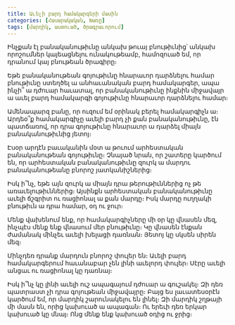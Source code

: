 ```yaml
---
title: Աւելի բարդ համակարգերի մասին
categories: [Հասարակական, Խառը]
tags: [մարդիկ, աստուած, ծրագրաւորում]
---
```


Ինչքան էլ բանականութիւնը անկախ թուայ բնութիւնից՝ անկախ որոշումներ կայեացնելու ունակութեամբ, համոզուած եմ, որ դրանում կայ բնութեան ծրագիրը։

Եթե բանականութեան գոյութիւնը հնարաւոր դարձնելու համար բնութիւնը ստեղծել ա անհաւանական բարդ համակարգեր, ապա ինչի՞ ա դժուար հաւատալ, որ բանականութիւնը ինքնին միջավայր ա աւել բարդ համակարգի գոյութիւնը հնարաւոր դարձնելու համար։

Ամենապարզ բանը, որ ուզում եմ օրինակ բերել համակարգիչն ա։ Արդեօ՞ք համակարգիչը աւելի բարդ չի քան բանականութիւնը, էն պատճառով, որ դրա գոյութիւնը հնարաւոր ա դարձել միայն բանականութիւնից յետոյ։

Էսօր արդէն բաւականին մօտ ա թուում արհեստական բանականութեան գոյութիւնը։ Չնայած նրան, որ շատերը կարծում են, որ արհեստական բանականութիւնը զուրկ ա մարդու բանականութեանը բնորոշ յատկանիշներից։

Իսկ ի՞նչ, եթե այն զուրկ ա միայն դրա թերութիւններից ոչ թե առաւելութիւններից։ Այսինքն արհեստական բանականութիւնը աւելի ճշգրիտ ու ռացիոնալ ա քան մարդը։ Իսկ մարդը ուղղակի բնութիւն ա դրա համար, օդ ու ջուր։

Մենք վախենում ենք, որ համակարգիչները մի օր կը վնասեն մեզ, ինչպէս մենք ենք վնասում մեր բնութիւնը։ Կը վնասեն էնքան ժամանակ մինչեւ աւելի խելացի դառնան։ Յետոյ կը սկսեն սիրեն մեզ։

Մինչդեռ դրանք մարդուն բնորոշ փուլեր են։ Աւելի բարդ համակարգերում հաւանաբար չեն լինի աւելորդ փուլեր։ Սէրը աւելի անցաւ ու ռացիոնալ կը դառնայ։

Իսկ ի՞նչ կը լինի աւելի ուշ ապագայում դժուար ա գուշակել։ Զի դեռ պատրաստ չի դրա գոյութեան միջավայրը։ Բայց ես լաւատեսօրէն կարծում եմ, որ մարդիկ շարունակելու են լինել։ Զի մարդիկ շղթայի մի մասն են, որից կախուած ա ապագան։ Ու երեւի դեռ երկար կախուած կը մնայ։ Ոնց մենք ենք կախուած օդից ու ջրից։
